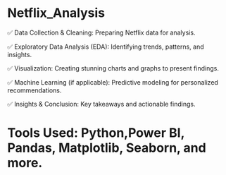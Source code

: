 # Netflix_Analysis

✅ Data Collection & Cleaning: Preparing Netflix data for analysis.

✅ Exploratory Data Analysis (EDA): Identifying trends, patterns, and insights.

✅ Visualization: Creating stunning charts and graphs to present findings.

✅ Machine Learning (if applicable): Predictive modeling for personalized recommendations.

✅ Insights & Conclusion: Key takeaways and actionable findings.

# Tools Used: Python,Power BI, Pandas, Matplotlib, Seaborn, and more.
